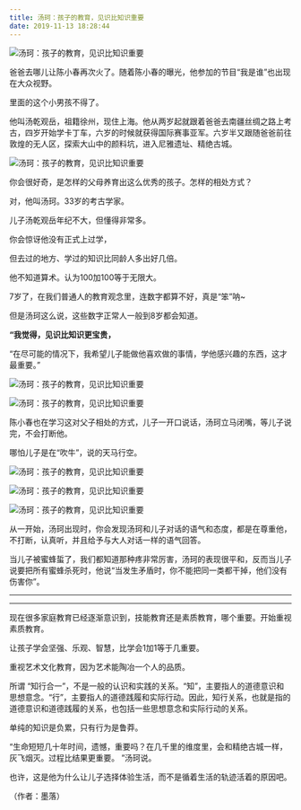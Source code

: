 ```yaml
---
title: 汤珂：孩子的教育，见识比知识重要
date: 2019-11-13 18:28:44
---
```


 ![汤珂：孩子的教育，见识比知识重要](http://p1.pstatp.com/large/3f2a00023fa2d2ca8f27)

 爸爸去哪儿让陈小春再次火了。随着陈小春的曝光，他参加的节目“我是谁”也出现在大众视野。

 里面的这个小男孩不得了。

 他叫汤乾观岳，祖籍徐州，现住上海。他从两岁起就跟着爸爸去南疆丝绸之路上考古，四岁开始学卡丁车，六岁的时候就获得国际赛事亚军。六岁半又跟随爸爸前往敦煌的无人区，探索大山中的颜料坑，进入尼雅遗址、精绝古城。

 ![汤珂：孩子的教育，见识比知识重要](http://p9.pstatp.com/large/3f2b00022d3edd60c7fa)

 你会很好奇，是怎样的父母养育出这么优秀的孩子。怎样的相处方式？

 对，他叫汤珂。33岁的考古学家。

 儿子汤乾观岳年纪不大，但懂得非常多。

 你会惊讶他没有正式上过学，

 但去过的地方、学过的知识比同龄人多出好几倍。

 他不知道算术。认为100加100等于无限大。

 7岁了，在我们普通人的教育观念里，连数字都算不好，真是“笨”呐~

 但是汤珂这么说，这些数字正常人一般到8岁都会知道。

 **“我觉得，见识比知识更宝贵，**

 “在尽可能的情况下，我希望儿子能做他喜欢做的事情，学他感兴趣的东西，这才最重要。”

 ![汤珂：孩子的教育，见识比知识重要](http://p3.pstatp.com/large/3f2d00001547523eaf9f)

 ![汤珂：孩子的教育，见识比知识重要](http://p3.pstatp.com/large/3f2900023f5b34555826)

 陈小春也在学习这对父子相处的方式，儿子一开口说话，汤珂立马闭嘴，等儿子说完，不会打断他。

 哪怕儿子是在“吹牛”，说的天马行空。

 ![汤珂：孩子的教育，见识比知识重要](http://p3.pstatp.com/large/3f28000240c2c95fe127)

 ![汤珂：孩子的教育，见识比知识重要](http://p3.pstatp.com/large/3f2b00022d3c183274f9)

 ![汤珂：孩子的教育，见识比知识重要](http://p9.pstatp.com/large/3f2a00023fa76680b449)

 从一开始，汤珂出现时，你会发现汤珂和儿子对话的语气和态度，都是在尊重他，不打断，认真听，并且给予与大人对话一样的语气回答。

 当儿子被蜜蜂蜇了，我们都知道那种疼非常厉害，汤珂的表现很平和，反而当儿子说要把所有蜜蜂杀死时，他说“当发生矛盾时，你不能把同一类都干掉，他们没有伤害你”。

--- 

--- 

 现在很多家庭教育已经逐渐意识到，技能教育还是素质教育，哪个重要。开始重视素质教育。

 让孩子学会坚强、乐观、智慧，比学会1加1等于几重要。

 重视艺术文化教育，因为艺术能陶冶一个人的品质。

 所谓 “知行合一”，不是一般的认识和实践的关系。“知”，主要指人的道德意识和思想意念。“行”，主要指人的道德践履和实际行动。因此，知行关系，也就是指的道德意识和道德践履的关系，也包括一些思想意念和实际行动的关系。

 单纯的知识是负累，只有行为是鲁莽。

 “生命短短几十年时间，遗憾，重要吗？在几千里的维度里，会和精绝古城一样，灰飞烟灭。过程比结果更重要。 ”汤珂说。

 也许，这是他为什么让儿子选择体验生活，而不是循着生活的轨迹活着的原因吧。

 （作者：墨落）
